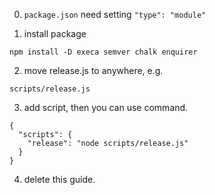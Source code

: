 0. `package.json` need setting `"type": "module"`

1. install package
```
npm install -D execa semver chalk enquirer
```

2. move release.js to anywhere, e.g. 
```
scripts/release.js
```

3. add script, then you can use command.
```
{
  "scripts": {
    "release": "node scripts/release.js"
  }
}
```

4. delete this guide.